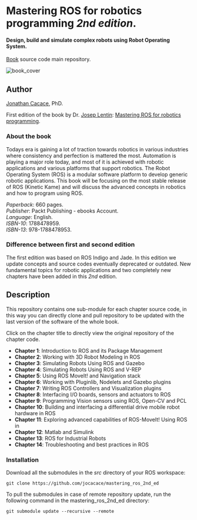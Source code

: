 # **Mastering ROS for robotics programming** _2nd edition_.
#### Design, build and simulate complex robots using Robot Operating System.


[Book](https://www.packtpub.com/hardware-and-creative/mastering-ros-robotics-programming-second-edition) source code main repository.

![book_cover](http://wpage.unina.it/jonathan.cacace/Media/book_cover.png "mastering_ros_for_robotics_programming")

## **Author**
[Jonathan Cacace](http://wpage.unina.it/jonathan.cacace), PhD.

First edition of the book by Dr. [Josep Lentin](https://www.linkedin.com/in/lentinjoseph/): [Mastering ROS for robotics programming](http://mastering-ros.com/).

### **About the book**
Todays era is gaining a lot of traction towards robotics in various industries where consistency and perfection is mattered the most. Automation is playing a major role today, and most of it is achieved with robotic applications and various platforms that support robotics. The Robot Operating System (ROS) is a modular software platform to develop generic robotic applications. This book will be focusing on the most stable release of ROS (Kinetic Kame) and will discuss the advanced concepts in robotics and how to program using ROS.

_Paperback_: 660 pages.  
_Publisher_: Packt Publishing - ebooks Account.  
_Language_: English.  
_ISBN-10_: 1788478959.  
_ISBN-13_: 978-1788478953.  

### **Difference between first and second edition**
The first edition was based on ROS Indigo and Jade. In this edition we update concepts and source codes eventually deprecated or outdated. New fundamental topics for robotic applications and two completely new chapters have been added in this _2nd_ edition. 

## **Description**
This repository contains one sub-module for each chapter source code, in this way you can directly clone and pull repository to be updated with the last version of the software of the whole book.

Click on the chapter title to directly view the original repository of the chapter code.

- **Chapter 1**: Introduction to ROS and its Package Management  
- **Chapter 2**: Working with 3D Robot Modeling in ROS  
- **Chapter 3**: Simulating Robots Using ROS and Gazebo  
- **Chapter 4**: Simulating Robots Using ROS and V-REP 
- **Chapter 5**: Using ROS MoveIt! and Navigation stack  
- **Chapter 6**: Working with Pluginlib, Nodelets and Gazebo plugins 
- **Chapter 7**: Writing ROS Controllers and Visualization plugins
- **Chapter 8**: Interfacing I/O boards, sensors and actuators to ROS
- **Chapter 9**: Programming Vision sensors using ROS, Open-CV and PCL
- **Chapter 10**: Building and interfacing a differential drive mobile robot hardware in ROS
- **Chapter 11**: Exploring advanced capabilities of ROS-MoveIt!
Using ROS in 
- **Chapter 12**: Matlab and Simulink 
- **Chapter 13**: ROS for Industrial Robots
- **Chapter 14**: Troubleshooting and best practices in ROS


### **Installation** 
Download all the submodules in the _src_ directory of your ROS workspace:

```git clone https://github.com/jocacace/mastering_ros_2nd_ed```

To pull the submodules in case of remote repository update, run the following command in the mastering\_ros\_2nd\_ed directory:

```git submodule update --recursive --remote```
